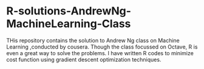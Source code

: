 # R-solutions-AndrewNg-MachineLearning-Class
THis repository contains the solution to Andrew Ng class on Machine Learning ,conducted by cousera. Though the class focussed on Octave,
R is even a great way to solve the problems. I have written R codes to minimize cost function using gradient descent optimization techniques.

